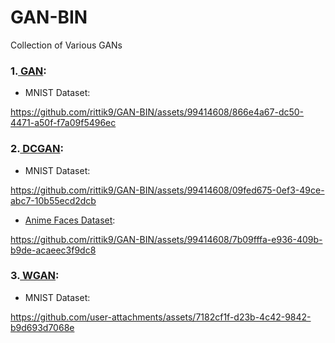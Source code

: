# GAN-BIN
Collection of Various GANs<br>
### 1.[ GAN](https://arxiv.org/pdf/1406.2661.pdf): <br>
- MNIST Dataset:

https://github.com/rittik9/GAN-BIN/assets/99414608/866e4a67-dc50-4471-a50f-f7a09f5496ec

### 2.[ DCGAN](https://arxiv.org/pdf/1511.06434.pdf): <br>

- MNIST Dataset:

https://github.com/rittik9/GAN-BIN/assets/99414608/09fed675-0ef3-49ce-abc7-10b55ecd2dcb

- [Anime Faces Dataset](https://www.kaggle.com/datasets/repandas9/anime-faces):
  


https://github.com/rittik9/GAN-BIN/assets/99414608/7b09fffa-e936-409b-b9de-acaeec3f9dc8

### 3.[ WGAN](https://arxiv.org/pdf/1701.07875): <br>

- MNIST Dataset:



https://github.com/user-attachments/assets/7182cf1f-d23b-4c42-9842-b9d693d7068e


